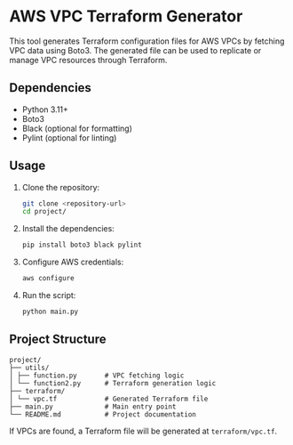 # AWS VPC Terraform Generator

This tool generates Terraform configuration files for AWS VPCs by fetching VPC data using Boto3. 
The generated file can be used to replicate or manage VPC resources through Terraform.

##  Dependencies

- Python 3.11+
- Boto3
- Black (optional for formatting)
- Pylint (optional for linting)

##  Usage

1. Clone the repository:

    ```bash
    git clone <repository-url>
    cd project/
    ```

2. Install the dependencies:

    ```bash
    pip install boto3 black pylint
    ```

3. Configure AWS credentials:

    ```bash
    aws configure
    ```

4. Run the script:

    ```bash
    python main.py
    ```

##  Project Structure
```
project/
├── utils/
│ ├── function.py       # VPC fetching logic
│ └── function2.py      # Terraform generation logic
├── terraform/
│ └── vpc.tf            # Generated Terraform file
├── main.py             # Main entry point
└── README.md           # Project documentation
```

If VPCs are found, a Terraform file will be generated at `terraform/vpc.tf`.
